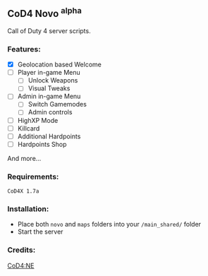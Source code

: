 ## CoD4 Novo **<sup>alpha</sup>**

Call of Duty 4 server scripts.

### Features:

- [x] Geolocation based Welcome
- [ ] Player in-game Menu
    - [ ] Unlock Weapons
    - [ ] Visual Tweaks
- [ ] Admin in-game Menu
    - [ ] Switch Gamemodes
    - [ ] Admin controls
- [ ] HighXP Mode
- [ ] Killcard
- [ ] Additional Hardpoints
- [ ] Hardpoints Shop

And more…

### Requirements:
`CoD4X 1.7a`

### Installation:
* Place both `novo` and `maps` folders into your `/main_shared/` folder
* Start the server

### Credits:
[CoD4:NE](https://github.com/leiizko/cod4_new_experience)